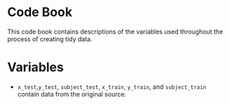 # Code Book

This code book contains descriptions of the variables used throughout the process of creating tidy data.

# Variables

* `x_test`,`y_test`, `subject_test`, `x_train`, `y_train`, and `subject_train` contain data from the original source.

